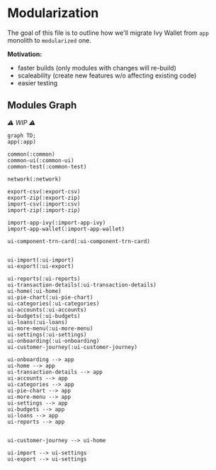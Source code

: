 # Modularization

The goal of this file is to outline how we'll migrate Ivy Wallet from `app` monolith to `modularized` one.

**Motivation:**
- faster builds (only modules with changes will re-build)
- scaleability (create new features w/o affecting existing code)
- easier testing

## Modules Graph

_⚠️ WIP ⚠️_

```mermaid
graph TD;
app(:app)

common(:common)
common-ui(:common-ui)
common-test(:common-test)

network(:network)

export-csv(:export-csv)
export-zip(:export-zip)
import-csv(:import:csv)
import-zip(:import-zip)

import-app-ivy(:import-app-ivy)
import-app-wallet(:import-app-wallet)

ui-component-trn-card(:ui-component-trn-card)


ui-import(:ui-import)
ui-export(:ui-export)

ui-reports(:ui-reports)
ui-transaction-details(:ui-transaction-details)
ui-home(:ui-home)
ui-pie-chart(:ui-pie-chart)
ui-categories(:ui-categories)
ui-accounts(:ui-accounts)
ui-budgets(:ui-budgets)
ui-loans(:ui-loans)
ui-more-menu(:ui-more-menu)
ui-settings(:ui-settings)
ui-onboarding(:ui-onboarding)
ui-customer-journey(:ui-customer-journey)

ui-onboarding --> app
ui-home --> app
ui-transaction-details --> app
ui-accounts --> app
ui-categories --> app
ui-pie-chart --> app
ui-more-menu --> app
ui-settings --> app
ui-budgets --> app
ui-loans --> app
ui-reports --> app


ui-customer-journey --> ui-home

ui-import --> ui-settings
ui-export --> ui-settings




```
